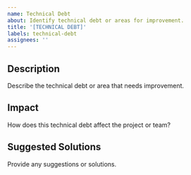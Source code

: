 ```yaml
---
name: Technical Debt
about: Identify technical debt or areas for improvement.
title: '[TECHNICAL DEBT]'
labels: technical-debt
assignees: ''
---
```


## Description
Describe the technical debt or area that needs improvement.

## Impact
How does this technical debt affect the project or team?

## Suggested Solutions
Provide any suggestions or solutions.

